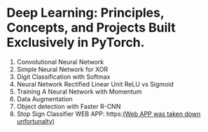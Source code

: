 # Deep Learning: Principles, Concepts, and Projects Built Exclusively in PyTorch.
1. Convolutional Neural Network
2. Simple Neural Network for XOR
3. Digit Classification with Softmax
4. Neural Network Rectified Linear Unit ReLU vs Sigmoid
5. Training A Neural Network with Momentum
6. Data Augmentation
7. Object detection with Faster R-CNN
8. Stop Sign Classifier WEB APP: https:[(Web APP was taken down unfortunalty)](https://my-classification-app-v-2-66aa26e4e4504f275e5445bd.1k0nkn791utn.eu-gb.codeengine.appdomain.cloud/)
